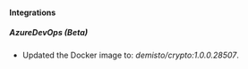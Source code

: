 #### Integrations
##### AzureDevOps (Beta)
- Updated the Docker image to: *demisto/crypto:1.0.0.28507*.
